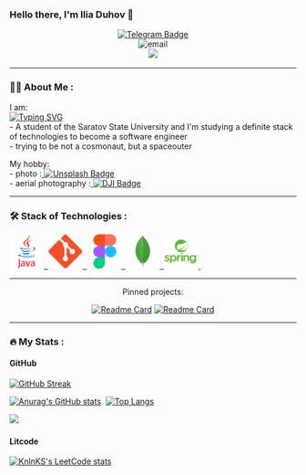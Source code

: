 ### Hello there, I'm Ilia Duhov 💾
<!--
**IliaDuhov/IliaDuhov** is a ✨ _special_ ✨ repository because its `README.md` (this file) appears on your GitHub profile.

Here are some ideas to get you started:

- 🔭 I’m currently working on ...
- 🌱 I’m currently learning ...
- 👯 I’m looking to collaborate on ...
- 🤔 I’m looking for help with ...
- 💬 Ask me about ...
- 📫 How to reach me: ...
- 😄 Pronouns: ...
- ⚡ Fun fact: ...
-->
<div id="header" align="center">
  
 <div id="badges1" align="center">
  
  <a href="https://t.me/DukhovIlia">
    <img src="https://img.shields.io/badge/telegram-blue?logo=telegram&logoColor=white&style=for-the-badge" alt="Telegram Badge"/>
 </a>
   
  </div>
  
   <div id="badges3-email" align="center">
   
  <a>
    <img src="https://img.shields.io/badge/dukhov03@mail.ru-darkred?logo=Email&logoColor=white&style=socialr" alt="email"/>
   </a>
   
   <div id="fall-image" align="center">
    
  <img src="https://github.com/IliaDuhov/IliaDuhov/blob/main/Being%20lost%20in%20space%20regardless%20of%20your%20warp%20speed.gif" width="500"/>

 </div>
  
  ---
  
  <div id="about me" align="left">
  
  ### :man_technologist: About Me :
 I am:\
     [![Typing SVG](https://readme-typing-svg.herokuapp.com?color=%2336BCF7&lines=Computer+science+student)](https://git.io/typing-svg)\
    -  A student of the Saratov State University and I'm studying a definite stack of technologies to become a software engineer\
    -  trying to be not a cosmonaut, but a spaceouter
    
 My hobby:\
    - photo  :<a href="https://unsplash.com/@iliadukhov">
    <img src="https://img.shields.io/badge/Unsplash-white?logo=Unsplash&logoColor=black&style=for-the-badge" alt="Unsplash Badge"/>
    </a>
    \
    - aerial photography :<a href="https://www.dji.com/ru">
    <img src="https://img.shields.io/badge/-DjiFly-lightgrey" alt="DJI Badge"/> 
    </a>
  </div>
  
  ---
  
  <div id="Stack of Technologies" align="left">
  
   ### :hammer_and_wrench: Stack of Technologies :
   <a href="https://www.java.com/ru/"> 
   <img src="https://github.com/devicons/devicon/blob/master/icons/java/java-original-wordmark.svg" title="Java" alt="Java" width="60" height="60"/>&nbsp;
    </a>
   <a href="https://git-scm.com/">  
   <img src="https://github.com/devicons/devicon/blob/master/icons/git/git-original.svg" title="Git" alt="Git" width="60" height="60"/>&nbsp;
    </a> 
   <a href="https://www.figma.com">  
   <img src="https://github.com/devicons/devicon/blob/master/icons/figma/figma-original.svg" title="Figma" alt="Figma" width="60" height="60"/>&nbsp;
    </a>
    <a href="https://www.mongodb.com/">  
   <img src="https://github.com/devicons/devicon/blob/master/icons/mongodb/mongodb-original.svg" title="MongoDB" alt="MongoDB" width="60" height="60"/>&nbsp;
    </a>
    <a href="https://spring.io/">  
   <img src="https://github.com/devicons/devicon/blob/master/icons/spring/spring-original-wordmark.svg" title="Spring" alt="Spring" width="60" height="60"/>&nbsp;
    </a>
  </div>
  
  ---
  Pinned projects:
     
  [![Readme Card](https://github-readme-stats.vercel.app/api/pin/?username=IliaDuhov&repo=Java_For_Study)](https://github.com/IliaDuhov/Java_For_Study)
  [![Readme Card](https://github-readme-stats.vercel.app/api/pin/?username=IliaDuhov&repo=ProjectH)](https://github.com/IliaDuhov/ProjectH)
   
  ---
  
   <div id="my stats1" align="left">
  
  ### :fire: My Stats :
  
  #### GitHub
  [![GitHub Streak](https://github-readme-streak-stats.herokuapp.com/?user=IliaDuhov)](https://git.io/streak-stats)
    
   </div>
  
   <div id="my stats2" align="left">
      
   [![Anurag's GitHub stats](https://github-readme-stats.vercel.app/api?username=IliaDuhov&count_private=true&show_icons=true&theme=buefy&show_owner=true&hide=stars,contribs&custom_title)](https://github.com/anuraghazra/github-readme-stats)&nbsp;
   [![Top Langs](https://github-readme-stats.vercel.app/api/top-langs/?username=IliaDuhov&layout=compact&theme=buefy&hide=VHDL,Fortran,C,Pascal,Makefile,Batchfile,Shell)](https://github.com/anuraghazra/github-readme-stats)
      
   </div>
    
  <div id="my stats3" align="left">
    
   ![](https://github-profile-summary-cards.vercel.app/api/cards/profile-details?username=IliaDuhov&theme=solarized_dark)
   
    
   #### Litcode
   [![KnlnKS's LeetCode stats](https://leetcode-stats-six.vercel.app/api?username=IliaDuhov)](https://leetcode.com/alexsafr/)
    
  </div>
  
 </div>
